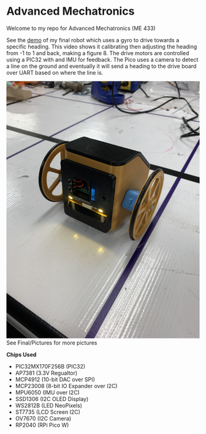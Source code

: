 # Advanced Mechatronics
Welcome to my repo for Advanced Mechatronics (ME 433)

See the [demo](https://youtube.com/shorts/6-6EqAZjXH0) of my final robot which uses a gyro to drive towards a specific heading.
This video shows it calibrating then adjusting the heading from -1 to 1 and back, making a figure 8.
The drive motors are controlled using a PIC32 with and IMU for feedback.
The Pico uses a camera to detect a line on the ground and eventually it will send a heading to the drive board over UART based on where the line is.

![HW15 Image](https://github.com/lucas-iezzi/advmech/blob/main/Final/Pictures/IMG-1599.jpg)
See Final/Pictures for more pictures


__Chips Used__
* PIC32MX170F256B (PIC32)
* AP7381 (3.3V Regualtor)
* MCP4912 (10-bit DAC over SPI)
* MCP23008 (8-bit IO Expander over I2C)
* MPU6050 (IMU over I2C)
* SSD1306 (I2C OLED Display)
* WS2812B (LED NeoPixels)
* ST7735 (LCD Screen I2C)
* OV7670 (I2C Camera)
* RP2040 (RPi Pico W)
